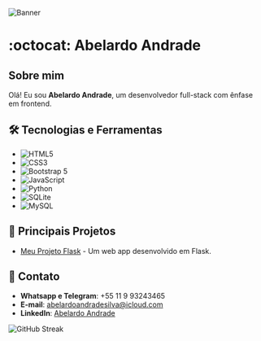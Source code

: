 ![Banner]([https://www.freepik.com/free-photo/ai-site-helping-with-software-production_41673046.htm#fromView=search&page=1&position=40&uuid=2c418c42-9246-4393-bda0-660070bb788f](https://pixabay.com/pt/illustrations/intelig%C3%AAncia-artificial-rede-3706562/))

# :octocat: Abelardo Andrade

## Sobre mim
Olá! Eu sou **Abelardo Andrade**, um desenvolvedor full-stack com ênfase em frontend.

## 🛠️ Tecnologias e Ferramentas
- ![HTML5](https://img.shields.io/badge/-HTML5-E34F26?logo=html5&logoColor=ffffff)
- ![CSS3](https://img.shields.io/badge/-CSS3-1572B6?logo=css3&logoColor=ffffff)
- ![Bootstrap 5](https://img.shields.io/badge/-Bootstrap%205-563D7C?logo=bootstrap&logoColor=ffffff)
- ![JavaScript](https://img.shields.io/badge/-JavaScript-F7DF1E?logo=javascript&logoColor=ffffff)
- ![Python](https://img.shields.io/badge/-Python-3776AB?logo=python&logoColor=ffffff)
- ![SQLite](https://img.shields.io/badge/-SQLite-003B57?logo=sqlite&logoColor=ffffff)
- ![MySQL](https://img.shields.io/badge/-MySQL-4479A1?logo=mysql&logoColor=ffffff)

## 📁 Principais Projetos
- [Meu Projeto Flask](https://abelardoandradesilva.pythonanywhere.com/login) - Um web app desenvolvido em Flask.


## 📱 Contato
- **Whatsapp e Telegram**: +55 11 9 93243465
- **E-mail**: [abelardoandradesilva@icloud.com](mailto:abelardoandradesilva@icloud.com)
- **LinkedIn**: [Abelardo Andrade](https://www.linkedin.com/in/abelardo-andrade/)

![GitHub Streak](https://github-readme-streak-stats.herokuapp.com/?user=seu-usuario-github&theme=radical)
